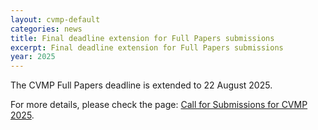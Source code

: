 ```yaml
---
layout: cvmp-default
categories: news
title: Final deadline extension for Full Papers submissions
excerpt: Final deadline extension for Full Papers submissions
year: 2025
---
```


The CVMP Full Papers deadline is extended to 22 August 2025.

For more details, please check the page: [Call for Submissions for CVMP 2025]({{site.baseurl}}/2025/call-for-submissions/).
